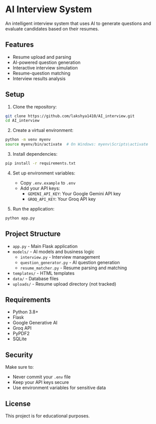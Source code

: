 # AI Interview System

An intelligent interview system that uses AI to generate questions and evaluate candidates based on their resumes.

## Features

- Resume upload and parsing
- AI-powered question generation
- Interactive interview simulation
- Resume-question matching
- Interview results analysis

## Setup

1. Clone the repository:
```bash
git clone https://github.com/lakshya1410/AI_interview.git
cd AI_interview
```

2. Create a virtual environment:
```bash
python -m venv myenv
source myenv/bin/activate  # On Windows: myenv\Scripts\activate
```

3. Install dependencies:
```bash
pip install -r requirements.txt
```

4. Set up environment variables:
   - Copy `.env.example` to `.env`
   - Add your API keys:
     - `GEMINI_API_KEY`: Your Google Gemini API key
     - `GROQ_API_KEY`: Your Groq API key

5. Run the application:
```bash
python app.py
```

## Project Structure

- `app.py` - Main Flask application
- `models/` - AI models and business logic
  - `interview.py` - Interview management
  - `question_generator.py` - AI question generation
  - `resume_matcher.py` - Resume parsing and matching
- `templates/` - HTML templates
- `data/` - Database files
- `uploads/` - Resume upload directory (not tracked)

## Requirements

- Python 3.8+
- Flask
- Google Generative AI
- Groq API
- PyPDF2
- SQLite

## Security

Make sure to:
- Never commit your `.env` file
- Keep your API keys secure
- Use environment variables for sensitive data

## License

This project is for educational purposes.
